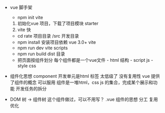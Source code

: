 - vue 脚手架
    - npm init vite
    1. 初始化vue 项目，下载了项目模块 starter
    2. vite 快
    - cd rate 项目目录
        /src 开发目录
    - npm install 安装项目依赖
        vue 3.0+
        vite
    - npm run dev   vite
        scripts
    - npm run build
        dist 目录
    - 把页面按组件划分
        每个组件都是一个vue文件
            - html 结构
            - script js
            - style css

- 组件化思想
    component
    开发单元是html 标签 太低级了 没有复用性
    vue 提供了组件的概念 可以服用
    组件是一堆html，css js 的集合，完成某个展示和功能
    开发任务的拆分

- DOM 树 -> 组件树
    这个组件做过，可以不用写？
    .vue 组件的思想 分工 复用 优化